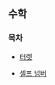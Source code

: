 ## 수학

### 목차

* [터렛](https://github.com/gerherh/Algorithm/tree/main/%EB%B0%B1%EC%A4%80/%EC%88%98%ED%95%99/%ED%84%B0%EB%A0%9B)

* [셀프 넘버](https://github.com/gerherh/Algorithm/tree/main/%EB%B0%B1%EC%A4%80/%EC%88%98%ED%95%99/%EC%85%80%ED%94%84%20%EB%84%98%EB%B2%84)
